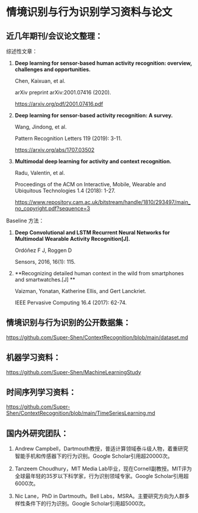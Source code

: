# 情境识别与行为识别学习资料与论文

## 近几年期刊/会议论文整理：

综述性文章：

1. **Deep learning for sensor-based human activity recognition: overview, challenges and opportunities.**

    Chen, Kaixuan, et al.

    arXiv preprint arXiv:2001.07416 (2020).
    
    https://arxiv.org/pdf/2001.07416.pdf


2. **Deep learning for sensor-based activity recognition: A survey.**

    Wang, Jindong, et al.

    Pattern Recognition Letters 119 (2019): 3-11.

    https://arxiv.org/abs/1707.03502

3. **Multimodal deep learning for activity and context recognition.**

    Radu, Valentin, et al. 

    Proceedings of the ACM on Interactive, Mobile, Wearable and Ubiquitous Technologies 1.4 (2018): 1-27.

    https://www.repository.cam.ac.uk/bitstream/handle/1810/293497/main_no_copyright.pdf?sequence=3



Baseline 方法：

1. **Deep Convolutional and LSTM Recurrent Neural Networks for Multimodal Wearable Activity Recognition[J].**

    Ordóñez F J, Roggen D

    Sensors, 2016, 16(1): 115.
    
    


2. **Recognizing detailed human context in the wild from smartphones and smartwatches.[J] **

    Vaizman, Yonatan, Katherine Ellis, and Gert Lanckriet.

    IEEE Pervasive Computing 16.4 (2017): 62-74.



## 情境识别与行为识别的公开数据集：

https://github.com/Super-Shen/ContextRecognition/blob/main/dataset.md

## 机器学习资料：

https://github.com/Super-Shen/MachineLearningStudy

## 时间序列学习资料：

https://github.com/Super-Shen/ContextRecognition/blob/main/TimeSeriesLearning.md

## 国内外研究团队：

1. Andrew Campbell，Dartmouth教授，普适计算领域泰斗级人物，着重研究智能手机和传感器下的行为识别。Google Scholar引用超20000次。

2. Tanzeem Choudhury，MIT Media Lab毕业，现在Cornell副教授。MIT评为全球最年轻的35岁以下科学家，行为识别领域专家。Google Scholar引用超6000次。

3. Nic Lane，PhD in Dartmouth。Bell Labs，MSRA。主要研究方向为人群多样性条件下的行为识别。Google Scholar引用超5000次。
